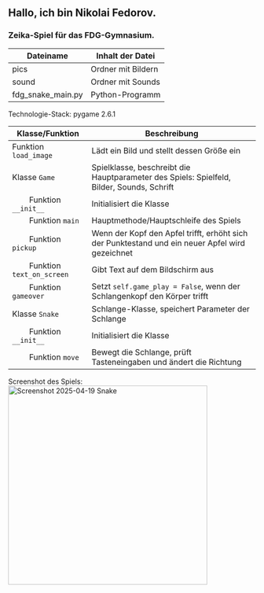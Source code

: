 ## Hallo, ich bin Nikolai Fedorov.
### Zeika-Spiel für das FDG-Gymnasium.

Dateiname            | Inhalt der Datei
---------------------|------------------------
pics                 | Ordner mit Bildern
sound                | Ordner mit Sounds
fdg_snake_main.py    | Python-Programm

Technologie-Stack: pygame 2.6.1

Klasse/Funktion             | Beschreibung
----------------------------|-------------------------------
Funktion `load_image`       | Lädt ein Bild und stellt dessen Größe ein
Klasse `Game`               | Spielklasse, beschreibt die Hauptparameter des Spiels: Spielfeld, Bilder, Sounds, Schrift
&nbsp; &nbsp; &nbsp; &nbsp; Funktion `__init__`         | Initialisiert die Klasse  
&nbsp; &nbsp; &nbsp; &nbsp; Funktion `main`             | Hauptmethode/Hauptschleife des Spiels  
&nbsp; &nbsp; &nbsp; &nbsp; Funktion `pickup`           | Wenn der Kopf den Apfel trifft, erhöht sich der Punktestand und ein neuer Apfel wird gezeichnet  
&nbsp; &nbsp; &nbsp; &nbsp; Funktion `text_on_screen`   | Gibt Text auf dem Bildschirm aus  
&nbsp; &nbsp; &nbsp; &nbsp; Funktion `gameover`         | Setzt `self.game_play = False`, wenn der Schlangenkopf den Körper trifft  
Klasse `Snake`              | Schlange-Klasse, speichert Parameter der Schlange  
&nbsp; &nbsp; &nbsp; &nbsp; Funktion `__init__`         | Initialisiert die Klasse  
&nbsp; &nbsp; &nbsp; &nbsp; Funktion `move`             | Bewegt die Schlange, prüft Tasteneingaben und ändert die Richtung  

Screenshot des Spiels:
<img width="405" alt="Screenshot 2025-04-19  Snake" src="https://github.com/user-attachments/assets/cef5d5bf-5f61-40a1-ae37-43f062128a21" />